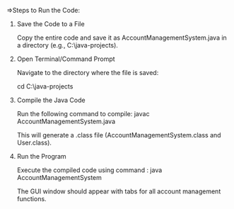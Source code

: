 =>Steps to Run the Code:

1. Save the Code to a File

   Copy the entire code and save it as AccountManagementSystem.java in a directory (e.g., C:\java-projects).

2. Open Terminal/Command Prompt

   Navigate to the directory where the file is saved:

   cd C:\java-projects

3. Compile the Java Code

   Run the following command to compile: javac AccountManagementSystem.java

   This will generate a .class file (AccountManagementSystem.class and User.class).

4. Run the Program

   Execute the compiled code using command : java AccountManagementSystem

   The GUI window should appear with tabs for all account management functions.
